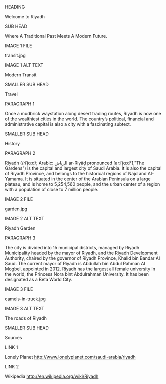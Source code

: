 HEADING

Welcome to Riyadh

SUB HEAD

Where A Traditional Past Meets A Modern Future.

IMAGE 1 FILE

transit.jpg

IMAGE 1 ALT TEXT

Modern Transit

SMALLER SUB HEAD

Travel

PARAGRAPH 1

Once a mudbrick waystation along desert trading routes, Riyadh is now one of the wealthiest cities in the world. The country’s political, financial and administrative capital is also a city with a fascinating subtext.

SMALLER SUB HEAD

History

PARAGRAPH 2

Riyadh (/rɨˈjɑːd/; Arabic: الرياض‎ ar-Riyāḍ pronounced [arːiˈjɑːdˤ],"The Gardens") is the capital and largest city of Saudi Arabia. It is also the capital of Riyadh Province, and belongs to the historical regions of Najd and Al-Yamama. It is situated in the center of the Arabian Peninsula on a large plateau, and is home to 5,254,560 people, and the urban center of a region with a population of close to 7 million people.

IMAGE 2 FILE

garden.jpg

IMAGE 2 ALT TEXT

Riyadh Garden

PARAGRAPH 3

The city is divided into 15 municipal districts, managed by Riyadh Municipality headed by the mayor of Riyadh, and the Riyadh Development Authority, chaired by the governor of Riyadh Province, Khalid bin Bandar Al Saud. The current mayor of Riyadh is Abdullah bin Abdul Rahman Al Mogbel, appointed in 2012. Riyadh has the largest all female university in the world, the Princess Nora bint Abdulrahman University. It has been designated as a Beta World City.

IMAGE 3 FILE

camels-in-truck.jpg

IMAGE 3 ALT TEXT

The roads of Riyadh

SMALLER SUB HEAD

Sources

LINK 1

Lonely Planet http://www.lonelyplanet.com/saudi-arabia/riyadh

LINK 2

Wikipedia http://en.wikipedia.org/wiki/Riyadh